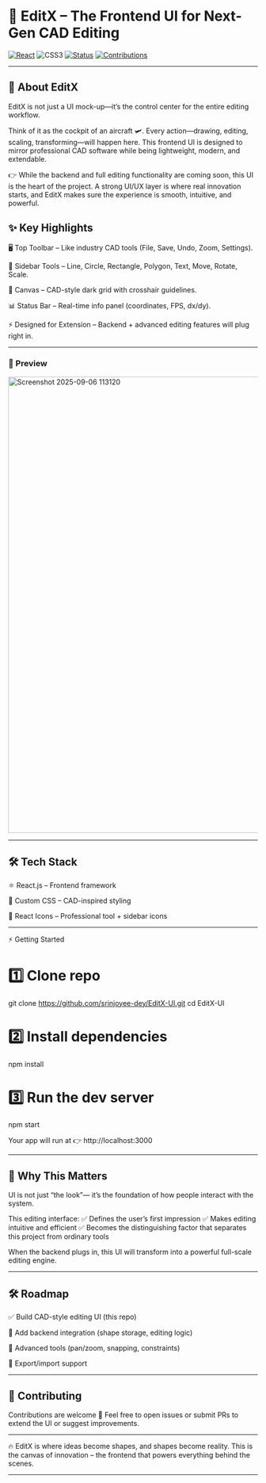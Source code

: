 # 🎨 EditX – The Frontend UI for Next-Gen CAD Editing

[![React](https://img.shields.io/badge/React-18.2.0-blue?logo=react)](https://react.dev/)
![CSS3](https://img.shields.io/badge/CSS3-1572B6?logo=css3&logoColor=white)
[![Status](https://img.shields.io/badge/Stage-UI%20Prototype-orange)]()
[![Contributions](https://img.shields.io/badge/Contributions-Welcome-brightgreen.svg)]()

---

## 🚀 About EditX

EditX is not just a UI mock-up—it’s the control center for the entire editing workflow.

Think of it as the cockpit of an aircraft 🛩.
Every action—drawing, editing, scaling, transforming—will happen here.
This frontend UI is designed to mirror professional CAD software while being lightweight, modern, and extendable.

👉 While the backend and full editing functionality are coming soon, this UI is the heart of the project.
A strong UI/UX layer is where real innovation starts, and EditX makes sure the experience is smooth, intuitive, and powerful.



## ✨ Key Highlights

🖥 Top Toolbar – Like industry CAD tools (File, Save, Undo, Zoom, Settings).

🎯 Sidebar Tools – Line, Circle, Rectangle, Polygon, Text, Move, Rotate, Scale.

📐 Canvas – CAD-style dark grid with crosshair guidelines.

📊 Status Bar – Real-time info panel (coordinates, FPS, dx/dy).

⚡ Designed for Extension – Backend + advanced editing features will plug right in.



---

### 📸 Preview



<img width="1890" height="921" alt="Screenshot 2025-09-06 113120" src="https://github.com/user-attachments/assets/5bae6c95-0cba-4218-b063-d0a56172ef48" />

---

## 🛠 Tech Stack

⚛ React.js – Frontend framework

🎨 Custom CSS – CAD-inspired styling

🔗 React Icons – Professional tool + sidebar icons



---

⚡ Getting Started

# 1️⃣ Clone repo
git clone https://github.com/srinjoyee-dey/EditX-UI.git
cd EditX-UI

# 2️⃣ Install dependencies
npm install

# 3️⃣ Run the dev server
npm start

Your app will run at 👉 http://localhost:3000


---

## 🧩 Why This Matters

UI is not just “the look”—
it’s the foundation of how people interact with the system.

This editing interface:
✅ Defines the user’s first impression
✅ Makes editing intuitive and efficient
✅ Becomes the distinguishing factor that separates this project from ordinary tools

When the backend plugs in, this UI will transform into a powerful full-scale editing engine.


---

## 🛠 Roadmap

✅ Build CAD-style editing UI (this repo)

🔲 Add backend integration (shape storage, editing logic)

🔲 Advanced tools (pan/zoom, snapping, constraints)

🔲 Export/import support



---

## 🤝 Contributing

Contributions are welcome 🎉
Feel free to open issues or submit PRs to extend the UI or suggest improvements.


---


🔥 EditX is where ideas become shapes, and shapes become reality.
This is the canvas of innovation – the frontend that powers everything behind the scenes.


---


